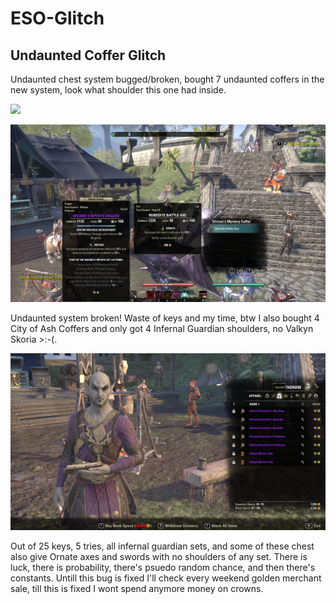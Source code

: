 # ESO-Glitch
## Undaunted Coffer Glitch

Undaunted chest system bugged/broken, bought 7 undaunted coffers in the new system, look what shoulder this one had inside.


<img src="https://github.com/kubikiribocho/eSO-Glitch/Screenshot_20200103_222242.png" width="700" />

![GitHub Logo](/Screenshot_20200103_222242.png)

Undaunted system broken! Waste of keys and my time, btw I also bought 4 City of Ash Coffers and only got 4 Infernal Guardian shoulders, no Valkyn Skoria >:-(.
 

![GitHub Logo](/infernalGuardian100PercentChance.png)

 Out of 25 keys, 5 tries, all infernal guardian sets, and some of these chest also give Ornate axes and swords with no shoulders of any set. There is luck, there is probability, there's psuedo random chance, and then there's constants. Untill this bug is fixed I'll check every weekend golden merchant sale, till this is fixed I wont spend anymore money on crowns.
